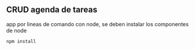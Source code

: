 ## CRUD agenda de tareas

app por lineas de comando con node, se deben instalar los componentes de node
```
npm install
```
